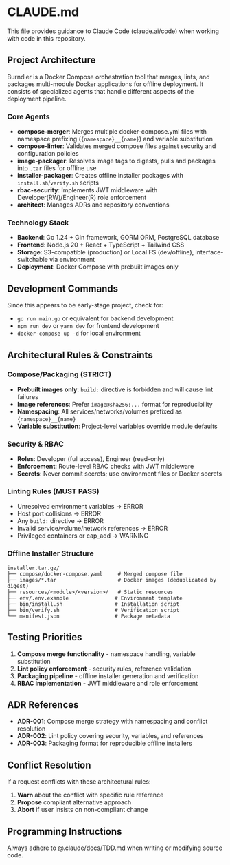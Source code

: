 # CLAUDE.md

This file provides guidance to Claude Code (claude.ai/code) when working with code in this repository.

## Project Architecture

Burndler is a Docker Compose orchestration tool that merges, lints, and packages multi-module Docker applications for offline deployment. It consists of specialized agents that handle different aspects of the deployment pipeline.

### Core Agents
- **compose-merger**: Merges multiple docker-compose.yml files with namespace prefixing (`{namespace}__{name}`) and variable substitution
- **compose-linter**: Validates merged compose files against security and configuration policies
- **image-packager**: Resolves image tags to digests, pulls and packages into `.tar` files for offline use
- **installer-packager**: Creates offline installer packages with `install.sh`/`verify.sh` scripts
- **rbac-security**: Implements JWT middleware with Developer(RW)/Engineer(R) role enforcement
- **architect**: Manages ADRs and repository conventions

### Technology Stack
- **Backend**: Go 1.24 + Gin framework, GORM ORM, PostgreSQL database
- **Frontend**: Node.js 20 + React + TypeScript + Tailwind CSS
- **Storage**: S3-compatible (production) or Local FS (dev/offline), interface-switchable via environment
- **Deployment**: Docker Compose with prebuilt images only

## Development Commands

Since this appears to be early-stage project, check for:
- `go run main.go` or equivalent for backend development
- `npm run dev` or `yarn dev` for frontend development
- `docker-compose up -d` for local environment

## Architectural Rules & Constraints

### Compose/Packaging (STRICT)
- **Prebuilt images only**: `build:` directive is forbidden and will cause lint failures
- **Image references**: Prefer `image@sha256:...` format for reproducibility
- **Namespacing**: All services/networks/volumes prefixed as `{namespace}__{name}`
- **Variable substitution**: Project-level variables override module defaults

### Security & RBAC
- **Roles**: Developer (full access), Engineer (read-only)
- **Enforcement**: Route-level RBAC checks with JWT middleware
- **Secrets**: Never commit secrets; use environment files or Docker secrets

### Linting Rules (MUST PASS)
- Unresolved environment variables → ERROR
- Host port collisions → ERROR
- Any `build:` directive → ERROR
- Invalid service/volume/network references → ERROR
- Privileged containers or cap_add → WARNING

### Offline Installer Structure
```
installer.tar.gz/
├── compose/docker-compose.yaml     # Merged compose file
├── images/*.tar                    # Docker images (deduplicated by digest)
├── resources/<module>/<version>/   # Static resources
├── env/.env.example               # Environment template
├── bin/install.sh                 # Installation script
├── bin/verify.sh                  # Verification script
└── manifest.json                  # Package metadata
```

## Testing Priorities
1. **Compose merge functionality** - namespace handling, variable substitution
2. **Lint policy enforcement** - security rules, reference validation
3. **Packaging pipeline** - offline installer generation and verification
4. **RBAC implementation** - JWT middleware and role enforcement

## ADR References
- **ADR-001**: Compose merge strategy with namespacing and conflict resolution
- **ADR-002**: Lint policy covering security, variables, and references
- **ADR-003**: Packaging format for reproducible offline installers

## Conflict Resolution
If a request conflicts with these architectural rules:
1. **Warn** about the conflict with specific rule reference
2. **Propose** compliant alternative approach
3. **Abort** if user insists on non-compliant change

## Programming Instructions
Always adhere to @.claude/docs/TDD.md when writing or modifying source code.
